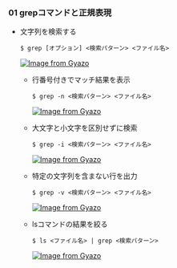 ### 01 grepコマンドと正規表現
- 文字列を検索する
  ```
  $ grep [オプション] <検索パターン> <ファイル名>
  ```
  [![Image from Gyazo](https://i.gyazo.com/28dc42d79331ff97704025492d31b674.png)](https://gyazo.com/28dc42d79331ff97704025492d31b674)

  - 行番号付きでマッチ結果を表示
    ```
    $ grep -n <検索パターン> <ファイル名>
    ```
    [![Image from Gyazo](https://i.gyazo.com/4d9d275710ddcaecdb0898e78d490d4b.png)](https://gyazo.com/4d9d275710ddcaecdb0898e78d490d4b)

  - 大文字と小文字を区別せずに検索
    ```
    $ grep -i <検索パターン> <ファイル名>
    ```
    [![Image from Gyazo](https://i.gyazo.com/abb22e7f4a4193dcfa25db7c963438cf.png)](https://gyazo.com/abb22e7f4a4193dcfa25db7c963438cf)

  - 特定の文字列を含まない行を出力
    ```
    $ grep -v <検索パターン> <ファイル名>
    ```
    [![Image from Gyazo](https://i.gyazo.com/39a68cad41e6e1753e699ded89897ecc.png)](https://gyazo.com/39a68cad41e6e1753e699ded89897ecc)

  - lsコマンドの結果を絞る
    ```
    $ ls <ファイル名> | grep <検索パターン>
    ```
    [![Image from Gyazo](https://i.gyazo.com/6d618567e6ee497d52ba757f79e3a738.png)](https://gyazo.com/6d618567e6ee497d52ba757f79e3a738)
